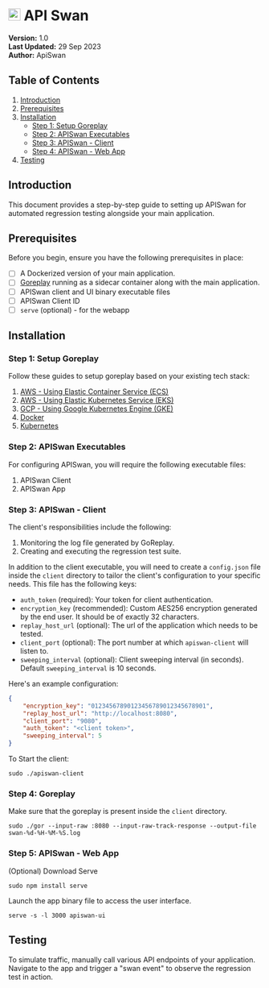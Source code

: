 # <img src="https://github.com/apiswan/documentation/assets/138169260/aeb58b96-56d7-4c99-b0d2-46eb54bdfa49" width="24"> API Swan 


**Version:** 1.0  
**Last Updated:** 29 Sep 2023  
**Author:** ApiSwan

## Table of Contents

1. [Introduction](#introduction)
2. [Prerequisites](#prerequisites)
3. [Installation](#installation)
   - [Step 1: Setup Goreplay](#step-1-setup-goreplay)
   - [Step 2: APISwan Executables](#step-2-apiswan-executables)
   - [Step 3: APISwan - Client](#step-3-apiswan---client)
   - [Step 4: APISwan - Web App](#step-4-apiswan---app)
4. [Testing](#testing)

## Introduction

This document provides a step-by-step guide to setting up APISwan for automated regression testing alongside your main application.

## Prerequisites

Before you begin, ensure you have the following prerequisites in place:

- [ ] A Dockerized version of your main application.
- [ ] [Goreplay](https://github.com/buger/goreplay) running as a sidecar container along with the main application.
- [ ] APISwan client and UI binary executable files
- [ ] APISwan Client ID
- [ ] `serve` (optional) - for the webapp

## Installation
### Step 1: Setup Goreplay
Follow these guides to setup goreplay based on your existing tech stack:
1. [AWS - Using Elastic Container Service (ECS)](goreplay-ecs.md)
2. [AWS - Using Elastic Kubernetes Service (EKS)](goreplay-eks.md)
3. [GCP - Using Google Kubernetes Engine (GKE)](goreplay-gke.md)
4. [Docker](goreplay-docker.md)
5. [Kubernetes](goreplay-kubernetes.md)

### Step 2: APISwan Executables
For configuring APISwan, you will require the following executable files:
1. APISwan Client
2. APISwan App

### Step 3: APISwan - Client
The client's responsibilities include the following:
1. Monitoring the log file generated by GoReplay.
2. Creating and executing the regression test suite.

In addition to the client executable, you will need to create a `config.json` file inside the `client` directory to tailor the client's configuration to your specific needs. This file has the following keys:
- `auth_token` (required): Your token for client authentication.
- `encryption_key` (recommended): Custom AES256 encryption generated by the end user. It should be of exactly 32 characters.
- `replay_host_url` (optional): The url of the application which needs to be tested.
- `client_port` (optional): The port number at which `apiswan-client` will listen to.
- `sweeping_interval` (optional): Client sweeping interval (in seconds). Default `sweeping_interval` is 10 seconds.


Here's an example configuration:
```json
{
    "encryption_key": "01234567890123456789012345678901",
    "replay_host_url": "http://localhost:8080",
    "client_port": "9080",
    "auth_token": "<client token>",
    "sweeping_interval": 5
}
```

To Start the client:
```
sudo ./apiswan-client
```


### Step 4: Goreplay
Make sure that the goreplay is present inside the `client` directory.

```
sudo ./gor --input-raw :8080 --input-raw-track-response --output-file swan-%d-%H-%M-%S.log
```

### Step 5: APISwan - Web App

(Optional) Download Serve
```
sudo npm install serve
```

Launch the app binary file to access the user interface.
```
serve -s -l 3000 apiswan-ui
```

## Testing

To simulate traffic, manually call various API endpoints of your application. Navigate to the app and trigger a "swan event" to observe the regression test in action.
